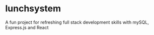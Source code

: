 # lunchsystem
A fun project for refreshing full stack development skills with mySQL, Express.js and React
